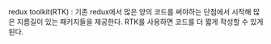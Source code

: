 redux toolkit(RTK) : 기존 redux에서 많은 양의 코드를 써야하는 단점에서 시작해 많은 지름길이 있는 패키지들을 제공한다. 
RTK를 사용하면 코드를 더 짧게 작성할 수 있게된다. 